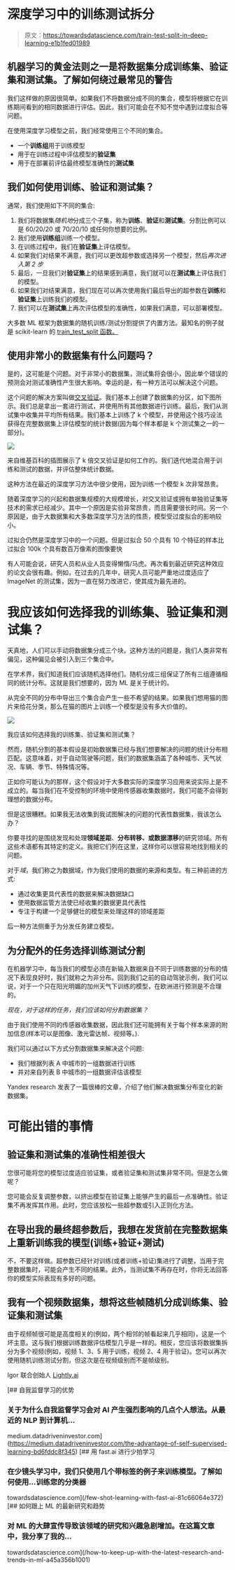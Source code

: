 # 深度学习中的训练测试拆分

> 原文：<https://towardsdatascience.com/train-test-split-in-deep-learning-e1b1fed01989>

## 机器学习的黄金法则之一是将数据集分成训练集、验证集和测试集。了解如何绕过最常见的警告

我们这样做的原因很简单。如果我们不将数据分成不同的集合，模型将根据它在训练期间看到的相同数据进行评估。因此，我们可能会在不知不觉中遇到过度拟合等问题。

在使用深度学习模型之前，我们经常使用三个不同的集合。

*   一个**训练组**用于训练模型
*   用于在训练过程中评估模型的**验证集**
*   用于在部署前评估最终模型准确性的**测试集**

## 我们如何使用训练、验证和测试集？

通常，我们使用如下不同的集合:

1.  我们将数据集*随机地*分成三个子集，称为**训练**、**验证**和**测试集**。分割比例可以是 60/20/20 或 70/20/10 或任何你想要的比例。
2.  我们使用**训练组**训练一个模型。
3.  在训练过程中，我们在**验证集**上评估模型。
4.  如果我们对结果不满意，我们可以更改超参数或选择另一个模型，然后*再次进入第 2 步*
5.  最后，一旦我们对**验证集**上的结果感到满意，我们就可以在**测试集**上评估我们的模型。
6.  如果我们对结果满意，我们现在可以再次使用我们最后导出的超参数在**训练**和**验证集**上训练我们的模型。
7.  我们可以在**测试集**上再次评估模型的准确性，如果我们满意，可以部署模型。

大多数 ML 框架为数据集的随机训练/测试分割提供了内置方法。最知名的例子就是 scikit-learn 的 [train_test_split 函数。](https://scikit-learn.org/stable/modules/generated/sklearn.model_selection.train_test_split.html)

## 使用非常小的数据集有什么问题吗？

是的，这可能是个问题。对于非常小的数据集，测试集将会很小，因此单个错误的预测会对测试准确性产生很大影响。幸运的是，有一种方法可以解决这个问题。

这个问题的解决方案叫做[交叉验证](https://en.wikipedia.org/wiki/Cross-validation_(statistics))。我们基本上创建了数据集的分区，如下图所示。我们总是拿出一套进行测试，并使用所有其他数据进行训练。最后，我们从测试集中收集并平均所有结果。我们基本上训练了 k 个模型，并使用这个技巧设法获得在完整数据集上评估模型的统计数据(因为每个样本都是 k 个测试集之一的一部分)。

![](img/c39847386a099bc9af4a379668702fd1.png)

来自维基百科的插图展示了 k 倍交叉验证是如何工作的。我们迭代地混合用于训练和测试的数据，并评估整体统计数据。

这种方法在最近的深度学习方法中很少使用，因为训练一个模型 k 次非常昂贵。

随着深度学习的兴起和数据集规模的大规模增长，对交叉验证或拥有单独验证集等技术的需求已经减少。其中一个原因是实验非常昂贵，而且需要很长时间。另一个原因是，由于大数据集和大多数深度学习方法的性质，模型受过度拟合的影响较小。

过拟合仍然是深度学习中的一个问题。但是过拟合 50 个具有 10 个特征的样本比过拟合 100k 个具有数百万像素的图像要快

有人可能会说，研究人员和从业人员变得懒惰/马虎。再次看到最近研究这种效应的论文会很有趣。例如，在过去的几年中，研究人员可能严重地过度适应了 ImageNet 的测试集，因为一直在努力改进它，使其成为最先进的。

# 我应该如何选择我的训练集、验证集和测试集？

天真地，人们可以手动将数据集分成三个块。这种方法的问题是，我们人类非常有偏见，这种偏见会被引入到三个集合中。

在学术界，我们知道我们应该随机选择他们。随机分成三组保证了所有三组遵循相同的统计分布。这就是我们想要的，因为 ML 是关于统计的。

从完全不同的分布中导出三个集合会产生一些不希望的结果。如果我们想用猫的图片来给花分类，那么在猫的图片上训练一个模型是没有多大价值的。

![](img/0f03372cb0c6fbefe07e7176f289a3c7.png)

我应该如何选择我的训练集、验证集和测试集？

然而，随机分割的基本假设是初始数据集已经与我们想要解决的问题的统计分布相匹配。这意味着，对于自动驾驶等问题，我们的数据集涵盖了各种城市、天气状况、车辆、季节、特殊情况等。

正如你可能认为的那样，这个假设对于大多数实际的深度学习应用来说实际上是不成立的。每当我们在不受控制的环境中使用传感器收集数据时，我们可能不会得到理想的数据分布。

但是这很糟糕。如果我无法收集到我试图解决的问题的代表性数据集，我该怎么办？

你要寻找的是围绕发现和处理**领域差距**、**分布转移、**或**数据漂移**的研究领域。所有这些术语都有其特定的定义。我把它们列在这里，这样你可以很容易地找到相关的问题。

对于*域*，我们称之为数据域，作为我们使用的数据的来源和类型。有三种前进的方式:

*   通过收集更具代表性的数据来解决数据缺口
*   使用数据监管方法使已经收集的数据更具代表性
*   专注于构建一个足够健壮的模型来处理这样的领域差距

后一种方法侧重于为分发任务建立模型。

## 为分配外的任务选择训练测试分割

在机器学习中，每当我们的模型必须在新输入数据来自不同于训练数据的分布的情况下表现良好时，我们就称之为非分布。回到我们之前的自动驾驶示例，我们可以说，对于一个只在阳光明媚的加州天气下训练的模型，在欧洲进行预测是不合理的。

*现在，对于这样的任务，我们应该如何分割数据集？*

由于我们使用不同的传感器收集数据，因此我们还可能拥有关于每个样本来源的附加信息(样本可以是图像、激光雷达帧、视频等。).

我们可以通过以下方式分割数据集来解决这个问题:

*   我们根据列表 A 中城市的一组数据进行训练
*   并对来自列表 B 中城市的一组数据评估该模型

Yandex research 发表了一篇很棒的文章，介绍了他们解决数据集分布变化的新数据集。

# 可能出错的事情

## 验证集和测试集的准确性相差很大

您很可能将您的模型过度适应验证集，或者验证集和测试集非常不同。但是怎么做呢？

您可能会反复调整参数，以挤出模型在验证集上能够产生的最后一点准确性。验证集不再发挥其作用。此时，您应该放松一些超参数或引入正则化方法。

## 在导出我的最终超参数后，我想在发货前在完整数据集上重新训练我的模型(训练+验证+测试)

不，不要这样做。超参数已经针对训练(或者训练+验证)集进行了调整，当用于完整数据集时，可能会产生不同的结果。此外，当测试集不再存在时，你将无法回答你的模型实际表现有多好的问题。

## 我有一个视频数据集，想将这些帧随机分成训练集、验证集和测试集

由于视频帧很可能是高度相关的(例如，两个相邻的帧看起来几乎相同)，这是一个坏主意。这与我们根据训练数据评估模型几乎是一样的。相反，您应该将数据集拆分为多个视频(例如，视频 1、3、5 用于训练，视频 2、4 用于验证)。您可以再次使用随机训练测试分割，但这次是在视频级别而不是帧级别。

Igor 联合创始人
[Lightly.ai](https://lightly.ai/)

[](https://medium.datadriveninvestor.com/the-advantage-of-self-supervised-learning-bd6fddc8f345) [## 自我监督学习的优势

### 关于为什么自我监督学习会对 AI 产生强烈影响的几点个人想法。从最近的 NLP 到计算机…

medium.datadriveninvestor.com](https://medium.datadriveninvestor.com/the-advantage-of-self-supervised-learning-bd6fddc8f345) [](/few-shot-learning-with-fast-ai-81c66064e372) [## 用 fast.ai 进行少拍学习

### 在少镜头学习中，我们只使用几个带标签的例子来训练模型。了解如何使用…训练您的分类器

towardsdatascience.com](/few-shot-learning-with-fast-ai-81c66064e372) [](/how-to-keep-up-with-the-latest-research-and-trends-in-ml-a45a356b1001) [## 如何跟上 ML 的最新研究和趋势

### 对 ML 的大肆宣传导致该领域的研究和兴趣急剧增加。在这篇文章中，我分享了我的…

towardsdatascience.com](/how-to-keep-up-with-the-latest-research-and-trends-in-ml-a45a356b1001)